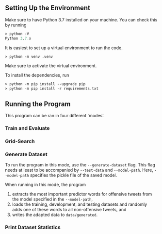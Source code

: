## Setting Up the Environment
Make sure to have Python 3.7 installed on your machine.
You can check this by running

```ps
> python -V
Python 3.7.x
```

It is easiest to set up a virtual environment to run the code. 
```ps
> python -m venv .venv
```
Make sure to activate the virtual environment.

To install the dependencies, run
```ps
> python -m pip install --upgrade pip
> python -m pip install -r requirements.txt
```

## Running the Program
This program can be ran in four different 'modes'.

### Train and Evaluate

### Grid-Search

### Generate Dataset
To run the program in this mode, use the `--generate-dataset` flag.
This flag needs at least to be accompanied by `--test-data` and `--model-path`.
Here, `--model-path` specifies the pickle file of the saved model.

When running in this mode, the program
1. extracts the most important predictor words for offensive tweets from the model specified in the `--model-path`,
2. loads the training, development, and testing datasets and randomly adds one of these words to all non-offensive tweets, and
3. writes the adapted data to `data/generated`.

### Print Dataset Statistics


